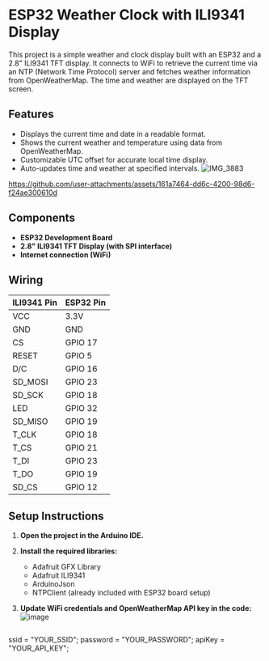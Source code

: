 # ESP32 Weather Clock with ILI9341 Display

This project is a simple weather and clock display built with an ESP32 and a 2.8" ILI9341 TFT display. It connects to WiFi to retrieve the current time via an NTP (Network Time Protocol) server and fetches weather information from OpenWeatherMap. The time and weather are displayed on the TFT screen.

## Features

- Displays the current time and date in a readable format.
- Shows the current weather and temperature using data from OpenWeatherMap.
- Customizable UTC offset for accurate local time display.
- Auto-updates time and weather at specified intervals.
![IMG_3883](https://github.com/user-attachments/assets/0d7ff5a7-62cc-4668-b9e7-a589988d2dee)

https://github.com/user-attachments/assets/161a7464-dd6c-4200-98d6-f24ae300610d


## Components

- **ESP32 Development Board**
- **2.8" ILI9341 TFT Display (with SPI interface)**
- **Internet connection (WiFi)**

## Wiring

| ILI9341 Pin | ESP32 Pin  |
|-------------|------------|
| VCC         | 3.3V       |
| GND         | GND        |
| CS          | GPIO 17    |
| RESET       | GPIO 5     |
| D/C         | GPIO 16    |
| SD_MOSI     | GPIO 23    |
| SD_SCK      | GPIO 18    |
| LED         | GPIO 32    |
| SD_MISO     | GPIO 19    |
| T_CLK       | GPIO 18    |
| T_CS        | GPIO 21    |
| T_DI        | GPIO 23    |
| T_DO        | GPIO 19    |
| SD_CS       | GPIO 12    |

## Setup Instructions

1. **Open the project in the Arduino IDE.**

2. **Install the required libraries:**
   - Adafruit GFX Library
   - Adafruit ILI9341
   - ArduinoJson
   - NTPClient (already included with ESP32 board setup)

3. **Update WiFi credentials and OpenWeatherMap API key in the code:**
![image](https://github.com/user-attachments/assets/0c066be9-f092-41dc-a551-7327161e80b0)

   ```cpp
  ssid = "YOUR_SSID";
  password = "YOUR_PASSWORD";
  apiKey = "YOUR_API_KEY";


  
   

